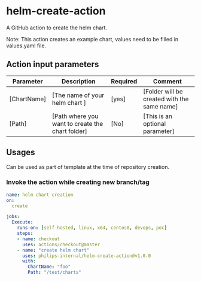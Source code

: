 # helm-create-action

A GitHub action to create the helm chart.

Note: 
This action creates an example chart, values need to be filled in values.yaml file. 

## Action input parameters

| Parameter   | Description                                        | Required | Comment                                     |
| ----------- | -------------------------------------------------- | -------- | ------------------------------------------- |
| [ChartName] | [The name of your helm chart ]                     |   [yes]  | [Folder will be created with the same name] |
| [Path]      | [Path where you want to create the chart folder]   |   [No]   | [This is an optional parameter]             |

## Usages
Can be used as part of template at the time of repository creation.

### Invoke the action while creating new branch/tag

```yml
name: helm chart creation
on:
  create

jobs:
  Execute:
    runs-on: [self-hosted, linux, x64, centos8, devops, poc]
    steps:
    - name: checkout
      uses: actions/checkout@master
    - name: "create helm chart"
      uses: philips-internal/helm-create-action@v1.0.0
      with:
        ChartName: "foo"
        Path: "/test/charts"
```
